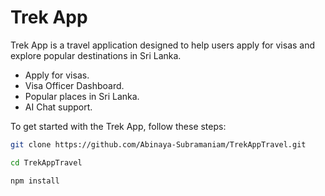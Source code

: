 # Trek App

Trek App is a travel application designed to help users apply for visas and explore popular destinations in Sri Lanka.


- Apply for visas.
- Visa Officer Dashboard.
- Popular places in Sri Lanka.
- AI Chat support.



To get started with the Trek App, follow these steps:


   ```bash
   git clone https://github.com/Abinaya-Subramaniam/TrekAppTravel.git

   cd TrekAppTravel

   npm install
   
